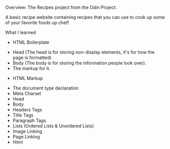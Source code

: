 Overview:
The Recipes project from the Odin Project.

A basic recipe website containing recipes that you can use to cook up some of your favorite foods up chef!

What I learned
- HTML Boilerplate
* Head (The head is for storing non-display elements, it's for how the page is formatted)
* Body (The body is for storing the information people look over).
* The markup for it.

- HTML Markup
* The document type declaration
* Meta Charset
* Head
* Body
* Headers Tags
* Title Tags
* Paragraph Tags
* Lists (Ordered Lists & Unordered Lists)
* Image Linking
* Page Linking
* Html


